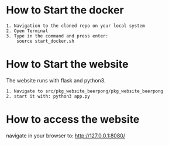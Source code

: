 # How to Start the docker

    1. Navigation to the cloned repo on your local system
    2. Open Terminal
    3. Type in the command and press enter:
        source start_docker.sh

# How to Start the website

The website runs with flask and python3.

    1. Navigate to src/pkg_website_beerpong/pkg_website_beerpong
    2. start it with: python3 app.py


# How to access the website

navigate in your browser to: http://127.0.0.1:8080/
